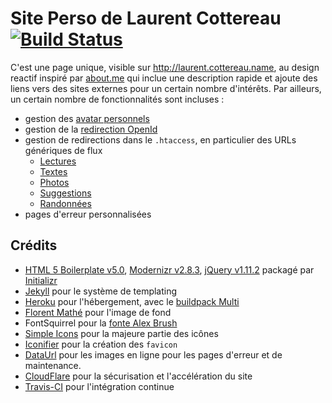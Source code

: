 Site Perso de Laurent Cottereau [![Build Status](https://travis-ci.org/lcottereau/name.cottereau.laurent.svg?branch=master)](https://travis-ci.org/lcottereau/name.cottereau.laurent)
======================

C'est une page unique, visible sur http://laurent.cottereau.name, au design reactif inspiré par [about.me](http://about.me) qui inclue une description rapide et 
ajoute des liens vers des sites externes pour un certain nombre d'intérêts. Par ailleurs, un certain nombre de
fonctionnalités sont incluses :

* gestion des [avatar personnels](http://pavatar.com/)
* gestion de la [redirection OpenId](https://openid.net/)
* gestion de redirections dans le `.htaccess`, en particulier des URLs génériques de flux
    * [Lectures](http://laurent.cottereau.name/feed/books)
    * [Textes](http://laurent.cottereau.name/feed/recent)
    * [Photos](http://laurent.cottereau.name/feed/photos)
    * [Suggestions](http://laurent.cottereau.name/feed/suggestions)
    * [Randonnées](http://laurent.cottereau.name/feed/hikes)
* pages d'erreur personnalisées 

## Crédits

* [HTML 5 Boilerplate v5.0](http://html5boilerplate.com/), [Modernizr v2.8.3](http://modernizr.com/), 
  [jQuery v1.11.2](http://jquery.com/) packagé par [Initializr](http://www.initializr.com/)
* [Jekyll](https://github.com/jekyll/jekyll) pour le système de templating
* [Heroku](https://www.heroku.com/) pour l'hébergement, avec le [buildpack Multi](https://github.com/heroku/heroku-buildpack-multi)
* [Florent Mathé](http://www.linkedin.com/in/florentmathe) pour l'image de fond
* FontSquirrel pour la [fonte Alex Brush](http://www.fontsquirrel.com/fonts/alex-brush)
* [Simple Icons](http://simpleicons.org/) pour la majeure partie des icônes
* [Iconifier](http://iconifier.net/) pour la création des `favicon`
* [DataUrl](http://dataurl.net/#dataurlmaker) pour les images en ligne pour les pages d'erreur et de maintenance.
* [CloudFlare](https://www.cloudflare.com/) pour la sécurisation et l'accélération du site
* [Travis-CI](https://travis-ci.org/lcottereau/name.cottereau.laurent) pour l'intégration continue

 
